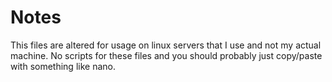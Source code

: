 # Notes

This files are altered for usage on linux servers that I use and not my actual machine. No scripts for these files and you should probably just copy/paste with something like nano.
